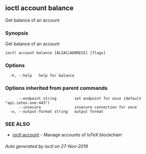 ## ioctl account balance

Get balance of an account

### Synopsis

Get balance of an account

```
ioctl account balance [ALIAS|ADDRESS] [flags]
```

### Options

```
  -h, --help   help for balance
```

### Options inherited from parent commands

```
      --endpoint string        set endpoint for once (default "api.iotex.one:443")
      --insecure               insecure connection for once
  -o, --output-format string   output format
```

### SEE ALSO

* [ioctl account](ioctl_account.md)	 - Manage accounts of IoTeX blockchain

###### Auto generated by ioctl on 27-Nov-2019
